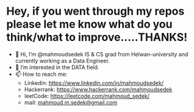 # Hey, if you went through my repos please let me know what do you think/what to improve.....THANKS!
- 👋 Hi, I’m @mahmoudsedek IS & CS grad from Helwan-university and currently working as a Data Engineer.
- 👀 I’m interested in the DATA field.
- 📫 How to reach me:
  - Linkedin: https://www.linkedin.com/in/mahmoudsedek/
  - Hackerrank: https://www.hackerrank.com/mahmoudsedek
  - leetCode: https://leetcode.com/mahmoud_sedek/
  - mail: mahmoud.m.sedek@gmail.com

<!---
mahmoudsedek/mahmoudsedek is a ✨ special ✨ repository because its `README.md` (this file) appears on your GitHub profile.
You can click the Preview link to take a look at your changes.
--->

